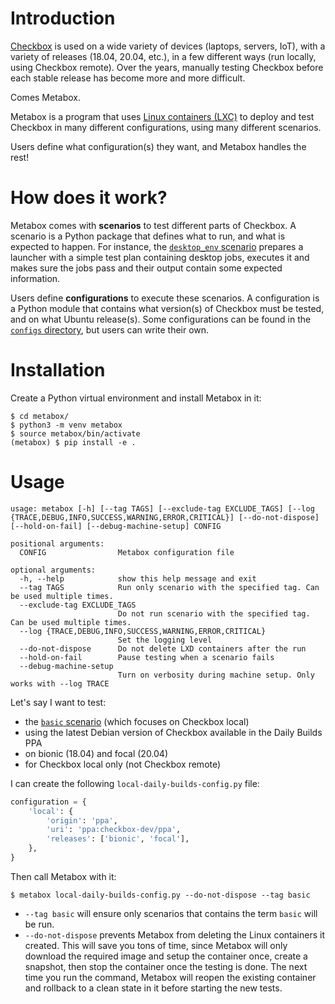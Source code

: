 # Introduction

[Checkbox] is used on a wide variety of devices (laptops, servers, IoT), with a variety of releases (18.04, 20.04, etc.), in a few different ways (run locally, using Checkbox remote). Over the years, manually testing Checkbox before each stable release has become more and more difficult.

Comes Metabox.

Metabox is a program that uses [Linux containers (LXC)] to deploy and test Checkbox in many different configurations, using many different scenarios.

Users define what configuration(s) they want, and Metabox handles the rest!

# How does it work?

Metabox comes with **scenarios** to test different parts of Checkbox. A scenario is a Python package that defines what to run, and what is expected to happen. For instance, the [`desktop_env` scenario] prepares a launcher with a simple test plan containing desktop jobs, executes it and makes sure the jobs pass and their output contain some expected information.

Users define **configurations** to execute these scenarios. A configuration is a Python module that contains what version(s) of Checkbox must be tested, and on what Ubuntu release(s). Some configurations can be found in the [`configs` directory], but users can write their own.

# Installation

Create a Python virtual environment and install Metabox in it:

```shell
$ cd metabox/
$ python3 -m venv metabox
$ source metabox/bin/activate
(metabox) $ pip install -e .
```

# Usage

```
usage: metabox [-h] [--tag TAGS] [--exclude-tag EXCLUDE_TAGS] [--log {TRACE,DEBUG,INFO,SUCCESS,WARNING,ERROR,CRITICAL}] [--do-not-dispose] [--hold-on-fail] [--debug-machine-setup] CONFIG

positional arguments:
  CONFIG                Metabox configuration file

optional arguments:
  -h, --help            show this help message and exit
  --tag TAGS            Run only scenario with the specified tag. Can be used multiple times.
  --exclude-tag EXCLUDE_TAGS
                        Do not run scenario with the specified tag. Can be used multiple times.
  --log {TRACE,DEBUG,INFO,SUCCESS,WARNING,ERROR,CRITICAL}
                        Set the logging level
  --do-not-dispose      Do not delete LXD containers after the run
  --hold-on-fail        Pause testing when a scenario fails
  --debug-machine-setup
                        Turn on verbosity during machine setup. Only works with --log TRACE
```

Let's say I want to test:

- the [`basic` scenario] (which focuses on Checkbox local)
- using the latest Debian version of Checkbox available in the Daily Builds PPA
- on bionic (18.04) and focal (20.04)
- for Checkbox local only (not Checkbox remote)

I can create the following `local-daily-builds-config.py` file:

```python
configuration = {
    'local': {
        'origin': 'ppa',
        'uri': 'ppa:checkbox-dev/ppa',
        'releases': ['bionic', 'focal'],
    },
}
```

Then call Metabox with it:

```
$ metabox local-daily-builds-config.py --do-not-dispose --tag basic
```

- `--tag basic` will ensure only scenarios that contains the term `basic` will be run.
- `--do-not-dispose` prevents Metabox from deleting the Linux containers it created. This will save you tons of time, since Metabox will only download the required image and setup the container once, create a snapshot, then stop the container once the testing is done. The next time you run the command, Metabox will reopen the existing container and rollback to a clean state in it before starting the new tests.

[Checkbox]: https://checkbox.readthedocs.io/
[Linux containers (LXC)]: https://linuxcontainers.org/
[`desktop_env` scenario]: ./metabox/scenarios/desktop_env/
[`basic` scenario]: ./metabox/scenarios/basic/
[`configs` directory]: ./configs/
